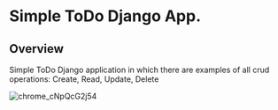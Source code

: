 <h1>Simple ToDo Django App.</h1>

<h2>Overview</h2>
<p>Simple ToDo Django application in which there are examples of all crud operations: Create, Read, Update, Delete </p>

![chrome_cNpQcG2j54](https://github.com/LuuuuQ/ToDo/assets/140170604/53ab31ee-e1aa-4da3-bdcc-655a75a1b5c5)

